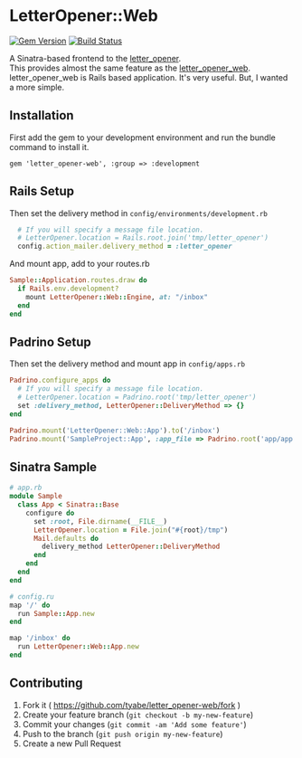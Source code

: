 # LetterOpener::Web

[![Gem Version](https://badge.fury.io/rb/letter_opener-web.svg)](http://badge.fury.io/rb/letter_opener-web)
[![Build Status](https://travis-ci.org/tyabe/letter_opener-web.svg)](https://travis-ci.org/tyabe/letter_opener-web)

A Sinatra-based frontend to the [letter_opener](https://github.com/ryanb/letter_opener).  
This provides almost the same feature as the [letter_opener_web](https://github.com/fgrehm/letter_opener_web).  
letter_opener_web is Rails based application. It's very useful.
But, I wanted a more simple.

## Installation

First add the gem to your development environment and run the bundle command to install it.

    gem 'letter_opener-web', :group => :development

## Rails Setup

Then set the delivery method in `config/environments/development.rb`

```ruby
  # If you will specify a message file location.
  # LetterOpener.location = Rails.root.join('tmp/letter_opener')
  config.action_mailer.delivery_method = :letter_opener
```

And mount app, add to your routes.rb

```ruby
Sample::Application.routes.draw do
  if Rails.env.development?
    mount LetterOpener::Web::Engine, at: "/inbox"
  end
end
```

## Padrino Setup

Then set the delivery method and mount app in `config/apps.rb`

```ruby
Padrino.configure_apps do
  # If you will specify a message file location.
  # LetterOpener.location = Padrino.root('tmp/letter_opener')
  set :delivery_method, LetterOpener::DeliveryMethod => {}
end

Padrino.mount('LetterOpener::Web::App').to('/inbox')
Padrino.mount('SampleProject::App', :app_file => Padrino.root('app/app.rb')).to('/')
```

## Sinatra Sample

```ruby
# app.rb
module Sample
  class App < Sinatra::Base
    configure do
      set :root, File.dirname(__FILE__)
      LetterOpener.location = File.join("#{root}/tmp")
      Mail.defaults do
        delivery_method LetterOpener::DeliveryMethod
      end
    end
  end
end
```

```ruby
# config.ru
map '/' do
  run Sample::App.new
end

map '/inbox' do
  run LetterOpener::Web::App.new
end
```

## Contributing

1. Fork it ( https://github.com/tyabe/letter_opener-web/fork )
2. Create your feature branch (`git checkout -b my-new-feature`)
3. Commit your changes (`git commit -am 'Add some feature'`)
4. Push to the branch (`git push origin my-new-feature`)
5. Create a new Pull Request
